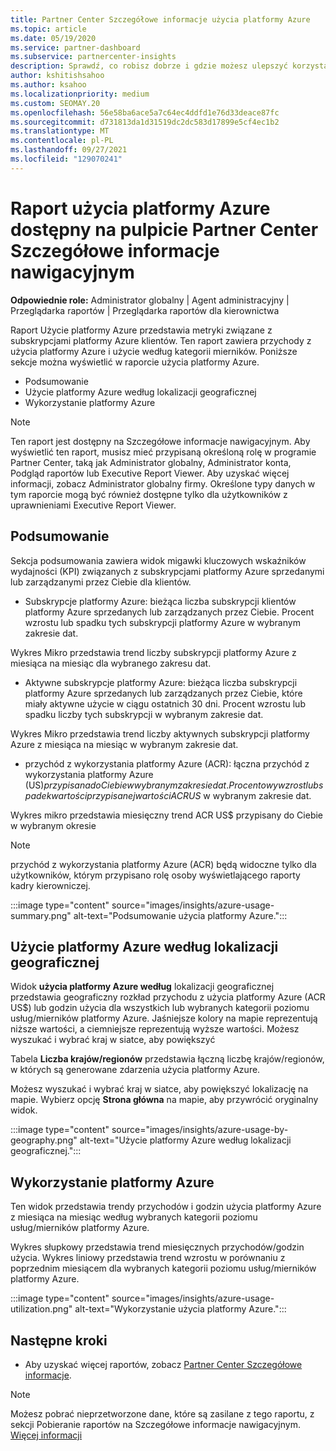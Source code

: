 ```yaml
---
title: Partner Center Szczegółowe informacje użycia platformy Azure
ms.topic: article
ms.date: 05/19/2020
ms.service: partner-dashboard
ms.subservice: partnercenter-insights
description: Sprawdź, co robisz dobrze i gdzie możesz ulepszyć korzystanie z subskrypcji platformy Azure, które sprzedajesz klientom lub zarządzasz nimi.
author: kshitishsahoo
ms.author: ksahoo
ms.localizationpriority: medium
ms.custom: SEOMAY.20
ms.openlocfilehash: 56e58ba6ace5a7c64ec4ddfd1e76d33deace87fc
ms.sourcegitcommit: d731813da1d31519dc2dc583d17899e5cf4ec1b2
ms.translationtype: MT
ms.contentlocale: pl-PL
ms.lasthandoff: 09/27/2021
ms.locfileid: "129070241"
---
```

# <a name="azure-usage-report-available-from-the-partner-center-insights-dashboard"></a>Raport użycia platformy Azure dostępny na pulpicie Partner Center Szczegółowe informacje nawigacyjnym

**Odpowiednie role:** Administrator globalny | Agent administracyjny | Przeglądarka raportów | Przeglądarka raportów dla kierownictwa

Raport Użycie platformy Azure przedstawia metryki związane z subskrypcjami platformy Azure klientów. Ten raport zawiera przychody z użycia platformy Azure i użycie według kategorii mierników. Poniższe sekcje można wyświetlić w raporcie użycia platformy Azure.

- Podsumowanie
- Użycie platformy Azure według lokalizacji geograficznej
- Wykorzystanie platformy Azure

 > [!NOTE]
 > Ten raport jest dostępny na Szczegółowe informacje nawigacyjnym. Aby wyświetlić ten raport, musisz mieć przypisaną określoną rolę w programie Partner Center, taką jak Administrator globalny, Administrator konta, Podgląd raportów lub Executive Report Viewer. Aby uzyskać więcej informacji, zobacz Administrator globalny firmy. Określone typy danych w tym raporcie mogą być również dostępne tylko dla użytkowników z uprawnieniami Executive Report Viewer.

## <a name="summary"></a>Podsumowanie

Sekcja podsumowania zawiera widok migawki kluczowych wskaźników wydajności (KPI) związanych z subskrypcjami platformy Azure sprzedanymi lub zarządzanymi przez Ciebie dla klientów.  

- Subskrypcje platformy Azure: bieżąca liczba subskrypcji klientów platformy Azure sprzedanych lub zarządzanych przez Ciebie.
Procent wzrostu lub spadku tych subskrypcji platformy Azure w wybranym zakresie dat.

Wykres Mikro przedstawia trend liczby subskrypcji platformy Azure z miesiąca na miesiąc dla wybranego zakresu dat.
- Aktywne subskrypcje platformy Azure: bieżąca liczba subskrypcji platformy Azure sprzedanych lub zarządzanych przez Ciebie, które miały aktywne użycie w ciągu ostatnich 30 dni.
Procent wzrostu lub spadku liczby tych subskrypcji w wybranym zakresie dat.

Wykres Mikro przedstawia trend liczby aktywnych subskrypcji platformy Azure z miesiąca na miesiąc w wybranym zakresie dat.

- przychód z wykorzystania platformy Azure (ACR): łączna przychód z wykorzystania platformy Azure (US$) przypisana do Ciebie w wybranym zakresie dat.
Procentowy wzrost lub spadek wartości przypisanej wartości ACR US$ w wybranym zakresie dat. 

Wykres mikro przedstawia miesięczny trend ACR US$ przypisany do Ciebie w wybranym okresie


> [!NOTE]
 > przychód z wykorzystania platformy Azure (ACR) będą widoczne tylko dla użytkowników, którym przypisano rolę osoby wyświetlającego raporty kadry kierowniczej.

:::image type="content" source="images/insights/azure-usage-summary.png" alt-text="Podsumowanie użycia platformy Azure.":::

## <a name="azure-usage-by-geography"></a>Użycie platformy Azure według lokalizacji geograficznej

Widok **użycia platformy Azure według** lokalizacji geograficznej przedstawia geograficzny rozkład przychodu z użycia platformy Azure (ACR US$) lub godzin użycia dla wszystkich lub wybranych kategorii poziomu usług/mierników platformy Azure. Jaśniejsze kolory na mapie reprezentują niższe wartości, a ciemniejsze reprezentują wyższe wartości. Możesz wyszukać i wybrać kraj w siatce, aby powiększyć 

Tabela **Liczba krajów/regionów** przedstawia łączną liczbę krajów/regionów, w których są generowane zdarzenia użycia platformy Azure.

Możesz wyszukać i wybrać kraj w siatce, aby powiększyć lokalizację na mapie. Wybierz opcję **Strona główna** na mapie, aby przywrócić oryginalny widok.

:::image type="content" source="images/insights/azure-usage-by-geography.png" alt-text="Użycie platformy Azure według lokalizacji geograficznej.":::

## <a name="azure-utilization"></a>Wykorzystanie platformy Azure

Ten widok przedstawia trendy przychodów i godzin użycia platformy Azure z miesiąca na miesiąc według wybranych kategorii poziomu usług/mierników platformy Azure. 

Wykres słupkowy przedstawia trend miesięcznych przychodów/godzin użycia. Wykres liniowy przedstawia trend wzrostu w porównaniu z poprzednim miesiącem dla wybranych kategorii poziomu usług/mierników platformy Azure.

:::image type="content" source="images/insights/azure-usage-utilization.png" alt-text="Wykorzystanie użycia platformy Azure.":::

## <a name="next-steps"></a>Następne kroki

- Aby uzyskać więcej raportów, zobacz [Partner Center Szczegółowe informacje](partner-center-insights.md).

>[!NOTE] 
> Możesz pobrać nieprzetworzone dane, które są zasilane z tego raportu, z sekcji Pobieranie raportów na Szczegółowe informacje nawigacyjnym. [Więcej informacji](insights-download-reports.md) 
